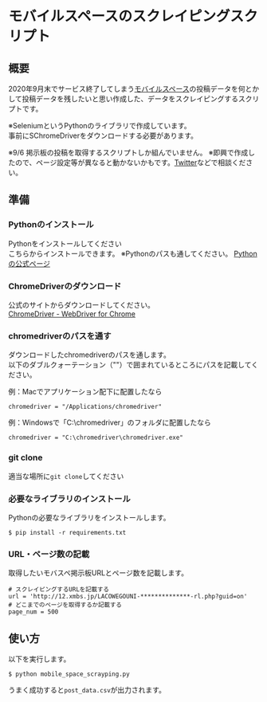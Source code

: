 # モバイルスペースのスクレイピングスクリプト

## 概要
2020年9月末でサービス終了してしまう[モバイルスペース](http://m-space.jp/)の投稿データを何とかして投稿データを残したいと思い作成した、データをスクレイピングするスクリプトです。  

※SeleniumというPythonのライブラリで作成しています。  
事前にSChromeDriverをダウンロードする必要があります。  

※9/6 掲示板の投稿を取得するスクリプトしか組んでいません。
※即興で作成したので、ページ設定等が異なると動かないかもです。[Twitter](https://twitter.com/akisora001)などで相談ください。

## 準備
### Pythonのインストール

Pythonをインストールしてください  
こちらからインストールできます。
※Pythonのパスも通してください。
[Pythonの公式ページ](https://www.python.org/)

### ChromeDriverのダウンロード  
公式のサイトからダウンロードしてください。  
[ChromeDriver - WebDriver for Chrome](https://chromedriver.chromium.org/downloads)

### chromedriverのパスを通す  
ダウンロードしたchromedriverのパスを通します。  
以下のダブルクォーテーション（""）で囲まれているところにパスを記載してください。  

例：Macでアプリケーション配下に配置したなら  
```
chromedriver = "/Applications/chromedriver"
```
例：Windowsで「C:\chromedriver」のフォルダに配置したなら
```
chromedriver = "C:\chromedriver\chromedriver.exe"
```

### git clone  
適当な場所に`git clone`してください

### 必要なライブラリのインストール
Pythonの必要なライブラリをインストールします。
```
$ pip install -r requirements.txt
```

### URL・ページ数の記載
取得したいモバスペ掲示板URLとページ数を記載します。
```
# スクレイピングするURLを記載する
url = 'http://12.xmbs.jp/LACOWEGOUNI-**************-rl.php?guid=on'
# どこまでのページを取得するか記載する
page_num = 500
```

## 使い方
以下を実行します。  
```
$ python mobile_space_scrayping.py
```

うまく成功すると`post_data.csv`が出力されます。